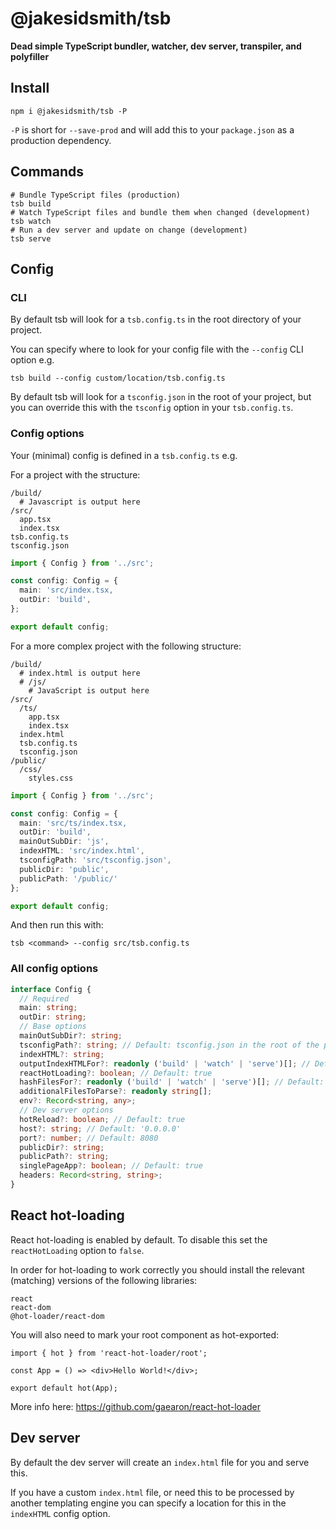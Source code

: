 # @jakesidsmith/tsb

**Dead simple TypeScript bundler, watcher, dev server, transpiler, and polyfiller**

## Install

```shell
npm i @jakesidsmith/tsb -P
```

`-P` is short for `--save-prod` and will add this to your `package.json` as a production dependency.

## Commands

```shell
# Bundle TypeScript files (production)
tsb build
# Watch TypeScript files and bundle them when changed (development)
tsb watch
# Run a dev server and update on change (development)
tsb serve
```

## Config

### CLI

By default tsb will look for a `tsb.config.ts` in the root directory of your project.

You can specify where to look for your config file with the `--config` CLI option e.g.

```shell
tsb build --config custom/location/tsb.config.ts
```

By default tsb will look for a `tsconfig.json` in the root of your project, but you can override this with the `tsconfig` option in your `tsb.config.ts`.

### Config options

Your (minimal) config is defined in a `tsb.config.ts` e.g.

For a project with the structure:

```
/build/
  # Javascript is output here
/src/
  app.tsx
  index.tsx
tsb.config.ts
tsconfig.json
```

```ts
import { Config } from '../src';

const config: Config = {
  main: 'src/index.tsx,
  outDir: 'build',
};

export default config;
```

For a more complex project with the following structure:

```
/build/
  # index.html is output here
  # /js/
    # JavaScript is output here
/src/
  /ts/
    app.tsx
    index.tsx
  index.html
  tsb.config.ts
  tsconfig.json
/public/
  /css/
    styles.css
```

```ts
import { Config } from '../src';

const config: Config = {
  main: 'src/ts/index.tsx,
  outDir: 'build',
  mainOutSubDir: 'js',
  indexHTML: 'src/index.html',
  tsconfigPath: 'src/tsconfig.json',
  publicDir: 'public',
  publicPath: '/public/'
};

export default config;
```

And then run this with:

```shell
tsb <command> --config src/tsb.config.ts
```

### All config options

```ts
interface Config {
  // Required
  main: string;
  outDir: string;
  // Base options
  mainOutSubDir?: string;
  tsconfigPath?: string; // Default: tsconfig.json in the root of the project
  indexHTML?: string;
  outputIndexHTMLFor?: readonly ('build' | 'watch' | 'serve')[]; // Default: ['build', 'watch']
  reactHotLoading?: boolean; // Default: true
  hashFilesFor?: readonly ('build' | 'watch' | 'serve')[]; // Default: ['build', 'watch']
  additionalFilesToParse?: readonly string[];
  env?: Record<string, any>;
  // Dev server options
  hotReload?: boolean; // Default: true
  host?: string; // Default: '0.0.0.0'
  port?: number; // Default: 8080
  publicDir?: string;
  publicPath?: string;
  singlePageApp?: boolean; // Default: true
  headers: Record<string, string>;
}
```

## React hot-loading

React hot-loading is enabled by default. To disable this set the `reactHotLoading` option to `false`.

In order for hot-loading to work correctly you should install the relevant (matching) versions of the following libraries:

```
react
react-dom
@hot-loader/react-dom
```

You will also need to mark your root component as hot-exported:

```tsx
import { hot } from 'react-hot-loader/root';

const App = () => <div>Hello World!</div>;

export default hot(App);
```

More info here: https://github.com/gaearon/react-hot-loader

## Dev server

By default the dev server will create an `index.html` file for you and serve this.

If you have a custom `index.html` file, or need this to be processed by another templating engine you can specify a location for this in the `indexHTML` config option.

